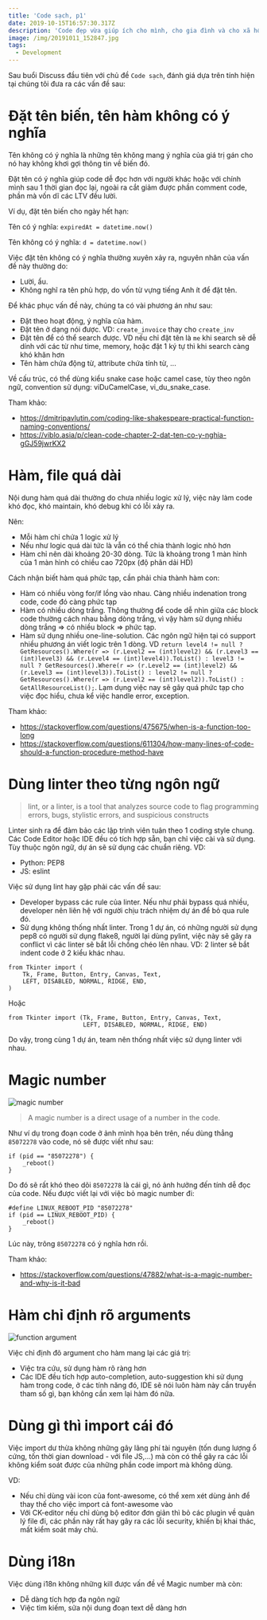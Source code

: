 ```yaml
---
title: 'Code sạch, p1'
date: 2019-10-15T16:57:30.317Z
description: 'Code đẹp vừa giúp ích cho mình, cho gia đình và cho xã hội.'
image: /img/20191011_152847.jpg
tags:
  - Development
---
```

Sau buổi Discuss đầu tiên với chủ đề `Code sạch`, đánh giá dựa trên tính hiện tại chúng tôi đưa ra các vấn đề sau:

# **Đặt tên biến, tên hàm không có ý nghĩa**

Tên không có ý nghĩa là những tên không mang ý nghĩa của giá trị gán cho nó hay không khơi gợi thông tin về biến đó.

Đặt tên có ý nghĩa giúp code dễ đọc hơn với người khác hoặc với chính mình sau 1 thời gian đọc lại, ngoài ra cắt giảm được phần comment code, phần mà vốn dĩ các LTV đều lười.

Ví dụ, đặt tên biến cho ngày hết hạn:

Tên có ý nghĩa: `expiredAt = datetime.now()`

Tên không có ý nghĩa: `d = datetime.now()`

Việc đặt tên không có ý nghĩa thường xuyên xảy ra, nguyên nhân của vấn đề này thường do:

* Lười, ẩu.
* Không nghĩ ra tên phù hợp, do vốn từ vựng tiếng Anh ít để đặt tên.

Để khác phục vấn đề này, chúng ta có vài phương án như sau:

* Đặt theo hoạt động, ý nghĩa của hàm.
* Đặt tên ở dạng nói được. VD: `create_invoice` thay cho `create_inv`
* Đặt tên để có thể search được. VD nếu chỉ đặt tên là `me` khi search sẽ dễ dính với các từ như time, memory, hoặc đặt 1 ký tự thì khi search càng khó khăn hơn
* Tên hàm chứa động từ, attribute chứa tính từ, ...

Về cấu trúc, có thể dùng kiểu snake case hoặc camel case, tùy theo ngôn ngữ, convention sử dụng: viDuCamelCase, vi_du_snake_case.

Tham khảo:

* <https://dmitripavlutin.com/coding-like-shakespeare-practical-function-naming-conventions/>
* <https://viblo.asia/p/clean-code-chapter-2-dat-ten-co-y-nghia-gGJ59jwrKX2>

# Hàm, file quá dài

Nội dung hàm quá dài thường do chưa nhiều logic xử lý, việc này làm code khó đọc, khó maintain, khó debug khi có lỗi xảy ra.

Nên:

* Mỗi hàm chỉ chứa 1 logic xử lý
* Nếu như logic quá dài tức là vẫn có thể chia thành logic nhỏ hơn
* Hàm chỉ nên dài khoảng 20-30 dòng. Tức là khoảng trong 1 màn hình của 1 màn hình có chiều cao 720px (độ phân dải HD)

Cách nhận biết hàm quá phức tạp, cần phải chia thành hàm con:

* Hàm có nhiều vòng for/if lồng vào nhau. Càng nhiều indenation trong code, code đó càng phức tạp
* Hàm có nhiều dòng trắng. Thông thường để code dễ nhìn giữa các block code thường cách nhau bằng dòng trắng, vì vậy hàm sử dụng nhiều dòng trắng ⇒ có nhiều block ⇒ phức tạp.
* Hàm sử dụng nhiều one-line-solution. Các ngôn ngữ hiện tại có support nhiều phương án viết logic trên 1 dòng. VD `return level4 != null ? GetResources().Where(r => (r.Level2 == (int)level2) && (r.Level3 == (int)level3) && (r.Level4 == (int)level4)).ToList() : level3 != null ? GetResources().Where(r => (r.Level2 == (int)level2) && (r.Level3 == (int)level3)).ToList() : level2 != null ? GetResources().Where(r => (r.Level2 == (int)level2)).ToList() : GetAllResourceList();`. Lạm dụng việc nay sẽ gây quá phức tạp cho việc đọc hiểu, chưa kể việc handle error, exception.

Tham khảo:

* <https://stackoverflow.com/questions/475675/when-is-a-function-too-long>
* <https://stackoverflow.com/questions/611304/how-many-lines-of-code-should-a-function-procedure-method-have>

# Dùng linter theo từng ngôn ngữ

> lint, or a linter, is a tool that analyzes source code to flag programming errors, bugs, stylistic errors, and suspicious constructs

Linter sinh ra để đảm bảo các lập trình viên tuân theo 1 coding style chung. Các Code Editor hoặc IDE đều có tích hợp sẵn, bạn chỉ việc cài và sử dụng. Tùy thuộc ngôn ngữ, dự án sẽ sử dụng các chuẩn riêng. VD:

* Python: PEP8
* JS: eslint

Việc sử dụng lint hay gặp phải các vấn đề sau:

* Developer bypass các rule của linter. Nếu như phải bypass quá nhiều, developer nên liên hệ với người chịu trách nhiệm dự án để bỏ qua rule đó.
* Sử dụng không thống nhất linter. Trong 1 dự án, có những người sử dụng pep8 có người sử dụng flake8, người lại dùng pylint, việc này sẽ gây ra conflict vì các linter sẽ bắt lỗi chồng chéo lên nhau. VD: 2 linter sẽ bắt indent code ở 2 kiểu khác nhau.


```
from Tkinter import (
    Tk, Frame, Button, Entry, Canvas, Text,
    LEFT, DISABLED, NORMAL, RIDGE, END,
)
```

Hoặc

```
from Tkinter import (Tk, Frame, Button, Entry, Canvas, Text,
                     LEFT, DISABLED, NORMAL, RIDGE, END)
```

Do vậy, trong cùng 1 dự án, team nên thống nhất việc sử dụng linter với nhau.

# Magic number

![magic number](/img/untitled.png "magic number")

> A magic number is a direct usage of a number in the code.

Như ví dụ trong đoạn code ở ảnh mình họa bên trên, nếu dùng thẳng `85072278` vào code, nó sẽ được viết như sau:

```
if (pid == "85072278") {
	_reboot()
}
```

Do đó sẽ rất khó theo dõi `85072278` là cái gì, nó ảnh hưởng đến tính dễ đọc của code. Nếu được viết lại với việc bỏ magic number đi:

```
#define LINUX_REBOOT_PID "85072278"
if (pid == LINUX_REBOOT_PID) {
	_reboot()
}
```

Lúc này, trông `85072278`  có ý nghĩa hơn rồi.

Tham khảo:

* <https://stackoverflow.com/questions/47882/what-is-a-magic-number-and-why-is-it-bad>

# Hàm chỉ định rõ arguments

![function argument](/img/untitled-1-.png "function argument")

Việc chỉ định đõ argument cho hàm mang lại các giá trị:

* Việc tra cứu, sử dụng hàm rõ ràng hơn
* Các IDE đều tích hợp auto-completion, auto-suggestion khi sử dụng hàm trong code, ở các tính năng đó, IDE sẽ nói luôn hàm này cần truyền tham số gì, bạn không cần xem lại hàm đó nữa.

# Dùng gì thì import cái đó

Việc import dư thừa không những gây lãng phí tài nguyên (tốn dung lượng ổ cứng, tốn thời gian download - với file JS,...) mà còn có thể gây ra các lỗi không kiểm soát được của những phần code import mà không dùng.

 VD:

* Nếu chỉ dùng vài icon của font-awesome, có thể xem xét dùng ảnh để thay thế cho việc import cả font-awesome vào
* Với CK-editor nếu chỉ dùng bộ editor đơn giản thì bỏ các plugin về quản lý file đi, các phần này rất hay gây ra các lỗi security, khiến bị khai thác, mất kiểm soát máy chủ.

# Dùng i18n

Việc dùng i18n không những kill được vấn đề về Magic number mà còn:

* Dễ dàng tích hợp đa ngôn ngữ
* Việc tìm kiếm, sửa nội dung đoạn text dễ dàng hơn

